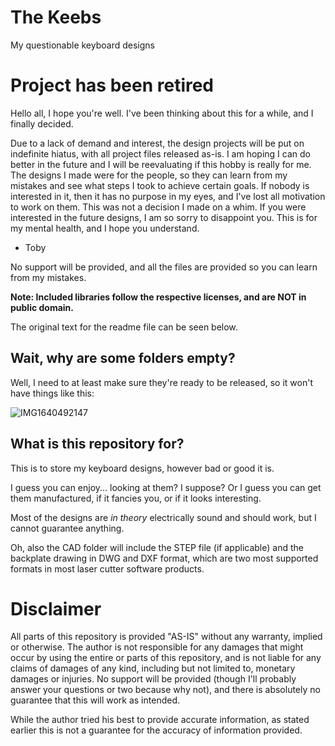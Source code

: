 # The Keebs
My questionable keyboard designs

# Project has been retired
Hello all, I hope you're well. I've been thinking about this for a while, and I finally decided.

Due to a lack of demand and interest, the design projects will be put on indefinite hiatus, with all project files released as-is. I am hoping I can do better in the future and I will be reevaluating if this hobby is really for me. The designs I made were for the people, so they can learn from my mistakes and see what steps I took to achieve certain goals. If nobody is interested in it, then it has no purpose in my eyes, and I've lost all motivation to work on them. This was not a decision I made on a whim.
If you were interested in the future designs, I am so sorry to disappoint you. This is for my mental health, and I hope you understand.

- Toby

No support will be provided, and all the files are provided so you can learn from my mistakes.

**Note: Included libraries follow the respective licenses, and are NOT in public domain.**

The original text for the readme file can be seen below.

## Wait, why are some folders empty?
Well, I need to at least make sure they're ready to be released, so it won't have things like this:

![IMG1640492147](https://user-images.githubusercontent.com/11834016/147398691-15e10097-1aab-4f89-8cf5-4746f142981d.png)
## What is this repository for?
This is to store my keyboard designs, however bad or good it is. 

I guess you can enjoy... looking at them? I suppose? Or I guess you can get them manufactured, if it fancies you, or if it looks interesting.

Most of the designs are *in theory* electrically sound and should work, but I cannot guarantee anything.

Oh, also the CAD folder will include the STEP file (if applicable) and the backplate drawing in DWG and DXF format, which are two most supported formats in most laser cutter software products.

# Disclaimer

All parts of this repository is provided "AS-IS" without any warranty, implied or otherwise. The author is not responsible for any damages that might occur by using the entire or parts of this repository, and is not liable for any claims of damages of any kind, including but not limited to, monetary damages or injuries. No support will be provided (though I'll probably answer your questions or two because why not), and there is absolutely no guarantee that this will work as intended.

While the author tried his best to provide accurate information, as stated earlier this is not a guarantee for the accuracy of information provided.
